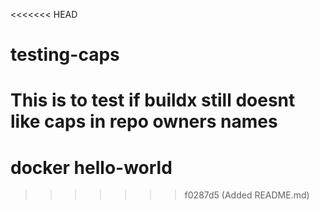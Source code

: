 <<<<<<< HEAD
# testing-caps
This is to test if buildx still doesnt like caps in repo owners names
=======
# docker hello-world
>>>>>>> f0287d5 (Added README.md)
